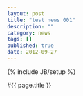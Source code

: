 ```yaml
---
layout: post
title: "test news 001"
description: ""
category: news
tags: []
published: true
date: 2012-09-27
---
```


{% include JB/setup %}


#{{ page.title }}